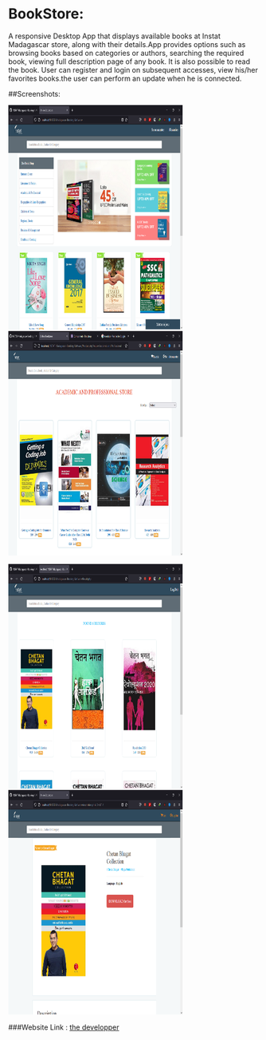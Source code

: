 # BookStore:
A responsive Desktop App that displays available books at Instat Madagascar store, along with their details.App provides options such as browsing books based on categories or authors, searching the required book, viewing full description page of any book. It is also possible to read the book. User can register and login on subsequent accesses, view his/her favorites books.the user can perform an update when he is connected.

##Screenshots:
<p>
  <kbd><img src="screenshot/index.png" width="350" height="450"/></kbd>
  &nbsp;&nbsp;&nbsp;&nbsp;&nbsp;&nbsp;&nbsp;&nbsp;
  <kbd><img src="screenshot/category.png" width="350" height="450"/></kbd>
</p>

<p>
  <kbd><img src="screenshot/search.png" width="350" height="450"/></kbd>
  &nbsp;&nbsp;&nbsp;&nbsp;&nbsp;&nbsp;&nbsp;&nbsp;
  <kbd><img src="screenshot/description.png" width="350" height="450"/></kbd>
</p>




###Website Link :
<a href="https://www.facebook.com/profile.php?id=100067432890450">the developper</a>
